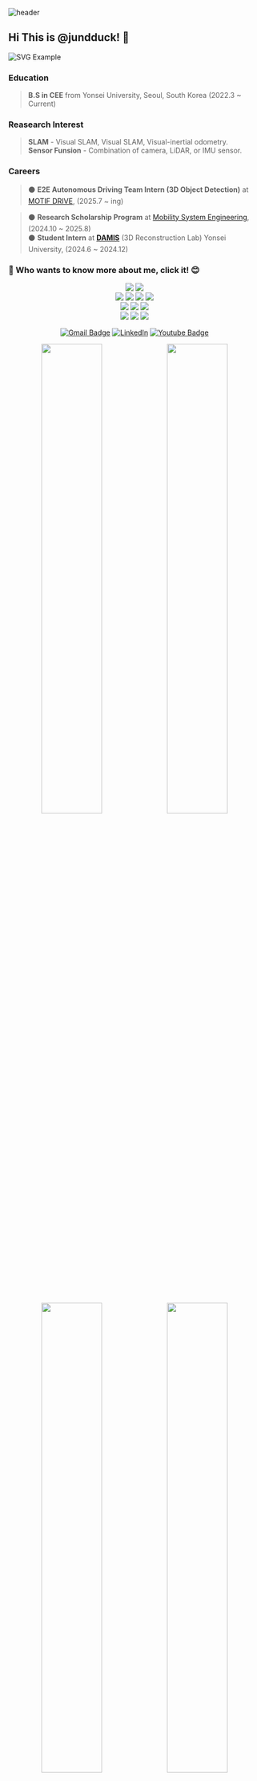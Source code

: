 ![header](https://capsule-render.vercel.app/api?type=waving&&color=gradient&height=80&section=header&fontSize=90)  


## Hi This is @jundduck! 👋

![SVG Example](https://readme-decorate.vercel.app/api/get?height=250&width=850&text=Hello&fontColor=%23000000&fontSize=70&type=wave&fontWeight=800&backgroundColor=%231f1f1f)



###  Education  
>  **B.S in CEE** from Yonsei University, Seoul, South Korea (2022.3 ~ Current)                                                                             



###  Reasearch Interest  
>  **SLAM** - Visual SLAM, Visual SLAM, Visual-inertial odometry.                
>  **Sensor Funsion** - Combination of camera, LiDAR, or IMU sensor.  


###  Careers

> ⚫ **E2E Autonomous Driving Team Intern (3D Object Detection)** at [MOTIF DRIVE](https://motifdrive.com/), (2025.7 ~ ing)    
<!-- ⚫ **Student Intern** at [**CILAB**](https://cilab.yonsei.ac.kr/) (Computational Intelligence Lab) Yonsei University, (2025.1 ~ 2025.8) -->                          
<!--⚫ **Cofounder of start-up** at XYZ Innovation, (2024.7 ~ Current) -->          
> ⚫ **Research Scholarship Program** at [Mobility System Engineering](https://vce.yonsei.ac.kr/vce/index.do), (2024.10 ~ 2025.8)    
> ⚫ **Student Intern** at [**DAMIS**](https://sites.google.com/view/damislab/) (3D Reconstruction Lab) Yonsei University, (2024.6 ~ 2024.12)                                     








### 👀 Who wants to know more about me, click it! :blush:

<div align=center>                                









<img src="https://img.shields.io/badge/GITHUB-181717?style=flat-square&logo=GITHUB&logoColor=white"/> <img src="https://img.shields.io/badge/Notion-000000?style=flat-square&logo=Notion&logoColor=white"/>
<br>
<img src="https://img.shields.io/badge/Python-3776AB?style=flat-square&logo=Python&logoColor=white"/> <img src="https://img.shields.io/badge/C-A8B9CC?style=flat-square&logo=C&logoColor=white"/> <img src="https://img.shields.io/badge/c++-00599C?style=flat-square&logo=c%2B%2B&logoColor=white"/> <img src="https://img.shields.io/badge/ROS-22314E?style=flat-square&logo=ROS&logoColor=white"/>
<br>
<img src="https://img.shields.io/badge/Windows 11-0078D4?style=flat-square&logo=Windows 11&logoColor=white"/> <img src="https://img.shields.io/badge/Ubuntu-E95420?style=flat-square&logo=Ubuntu&logoColor=white"/> <img src="https://img.shields.io/badge/Linux-FCC624?style=flat-square&logo=Linux&logoColor=black"/>
<br>
<img src="https://img.shields.io/badge/Oracle-F80000?style=flat-square&logo=Oracle&logoColor=white"/> <img src="https://img.shields.io/badge/Google Drive-4285F4?style=flat-square&logo=Google Drive&logoColor=white"/> <img src="https://img.shields.io/badge/Amazon AWS-232F3E?style=flat-square&logo=Amazon AWS&logoColor=white"/>












[![Gmail Badge](https://img.shields.io/badge/Gmail-d14836?style=flat-square&logo=Gmail&logoColor=white&link=mailto:tyoung960302@gmail.com)](mailto:ryan082688@gmail.com)
[![LinkedIn](https://img.shields.io/badge/-LinkedIn-0077b5?style=round-square&logo=linkedin&logoColor=white&link=https://www.linkedin.com/in/tae-young-kim-595692139/)](https://www.linkedin.com/in/%EC%A4%80%EC%84%9D-%EC%9D%B4-5a9809232/)
[![Youtube Badge](https://img.shields.io/badge/Youtube-ff0000?style=flat-square&logo=youtube&link=https://www.youtube.com/c/kyleschool)](https://www.youtube.com/@%EC%9D%B4%EC%A4%80%EC%84%9D-e1d)
<!-- [![Tech Blog Badge](http://img.shields.io/badge/-Tech%20blog-black?style=flat-square&logo=github&link=https://davinci-ai.tistory.com/)](https://blog.naver.com/ryan0826) -->







<div align="center">
  <div class="row">
    <img src="https://github.com/winstxnhdw/AutoCarROS/blob/master/resources/gifs/scene_one.gif" width="49%" />
    <img src="https://github.com/winstxnhdw/AutoCarROS/blob/master/resources/gifs/scene_two.gif" width="49%" /> 
  </div>
  <div class="row">
    <img src="https://github.com/winstxnhdw/AutoCarROS/blob/master/resources/gifs/scene_three.gif" width="49%" />
    <img src="https://github.com/winstxnhdw/AutoCarROS/blob/master/resources/gifs/scene_four.gif" width="49%" /> 
  </div>
</div>







[![Top Langs](https://github-readme-stats.vercel.app/api/top-langs/?username=jundduck)](https://github.com/anuraghazra/github-readme-stats)


  
</div>

![footer](https://capsule-render.vercel.app/api?type=waving&&color=gradient&height=80&section=footer&fontSize=90)

